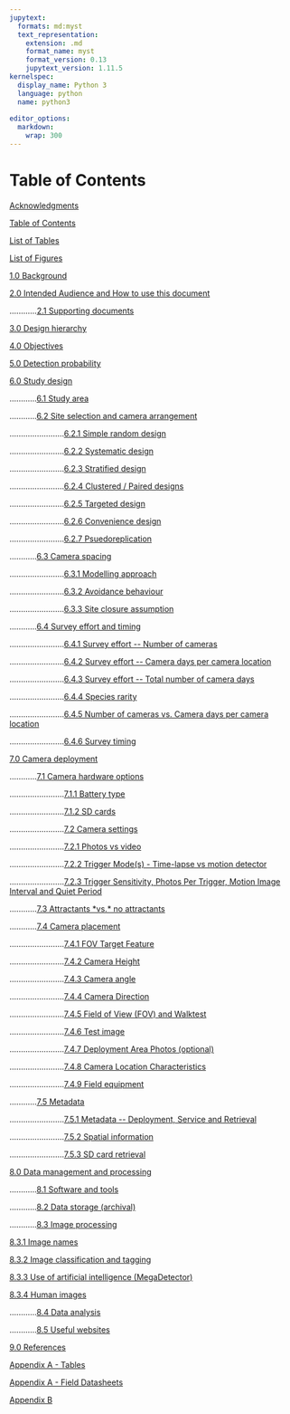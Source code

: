 ```yaml
---
jupytext:
  formats: md:myst
  text_representation:
    extension: .md
    format_name: myst
    format_version: 0.13
    jupytext_version: 1.11.5
kernelspec:
  display_name: Python 3
  language: python
  name: python3
  
editor_options: 
  markdown: 
    wrap: 300
---
```


# Table of Contents

[Acknowledgments](#TOC-survey-guidelines-acknowledgments)

[Table of Contents](#TOC-survey-guidelines-table-of-contents)

[List of Tables](#TOC-survey-guidelines-list-of-tables)

[List of Figures](#TOC-survey-guidelines-list-of-figures)

[1.0 Background](#TOC-survey-guidelines-background)

[2.0 Intended Audience and How to use this document](#TOC-survey-guidelines-intended-audience-and-how-to-use-this-document)

............[2.1 Supporting documents](#TOC-survey-guidelines-supporting-documents)

[3.0 Design hierarchy](#TOC-survey-guidelines-design-hierarchy)

[4.0 Objectives](#TOC-survey-guidelines-objectives)

[5.0 Detection probability](#TOC-survey-guidelines-detection-probability)
 
[6.0 Study design](#TOC-survey-guidelines-study-design)

............[6.1 Study area](#TOC-survey-guidelines-study-area)

............[6.2 Site selection and camera arrangement](#TOC-survey-guidelines-site-selection-and-camera-arrangement)

........................[6.2.1 Simple random design](#TOC-survey-guidelines-Random)

........................[6.2.2 Systematic design](#TOC-survey-guidelines-Systematic)

........................[6.2.3 Stratified design](#TOC-survey-guidelines-Stratified)

........................[6.2.4 Clustered / Paired designs](#TOC-survey-guidelines-Clustered-Paired)

........................[6.2.5 Targeted design](#TOC-survey-guidelines-Targeted)

........................[6.2.6 Convenience design](#TOC-survey-guidelines-Convenience)

........................[6.2.7 Psuedoreplication](#TOC-survey-guidelines-psuedoreplication)

............[6.3 Camera spacing](#TOC-survey-guidelines-camera-spacing)

........................[6.3.1 Modelling approach](#TOC-survey-guidelines-modelling-approach)

........................[6.3.2 Avoidance behaviour](#TOC-survey-guidelines-avoidance-behaviour)

........................[6.3.3 Site closure assumption](#TOC-survey-guidelines-site-closure-assumption)

............[6.4 Survey effort and timing](#TOC-survey-guidelines-survey-effort-and-timing)

........................[6.4.1 Survey effort -- Number of cameras](#TOC-survey-guidelines-survey-effort-number-of-cameras)

........................[6.4.2 Survey effort -- Camera days per camera location](#TOC-survey-guidelines-survey-effort-camera-days-per-camera-location)

........................[6.4.3 Survey effort -- Total number of camera days](#TOC-survey-guidelines-survey-effort-total-number-of-camera-days)

........................[6.4.4 Species rarity](#TOC-survey-guidelines-species-rarity)

........................[6.4.5 Number of cameras vs. Camera days per camera location](#TOC-survey-guidelines-number-of-camera-vs-camera-days-per-camera-location)

........................[6.4.6 Survey timing](#TOC-survey-guidelines-survey-timing)

[7.0 Camera deployment](#TOC-survey-guidelines-camera-deployment)

............[7.1 Camera hardware options](#TOC-survey-guidelines-camera-hardware-options)

........................[7.1.1 Battery type](#TOC-survey-guidelines-battery-type)

........................[7.1.2 SD cards](#TOC-survey-guidelines-sd-cards)

........................[7.2 Camera settings](#TOC-survey-guidelines-camera-settings)

........................[7.2.1 Photos vs video](#TOC-survey-guidelines-photos-vs-video)

........................[7.2.2 Trigger Mode(s) - Time-lapse vs motion detector](#TOC-survey-guidelines-trigger-modes-timelapse-vs-motion-detector)

........................[7.2.3 Trigger Sensitivity, Photos Per Trigger, Motion Image Interval and Quiet Period](#TOC-survey-guidelines-trigger-sensitivity-photos-per-trigger-motion-image-interval-and-quiet-period)

............[7.3 Attractants \*vs.\* no attractants](#TOC-survey-guidelines-attractants-vs-no-attractants)

............[7.4 Camera placement](#TOC-survey-guidelines-camera-placement)

........................[7.4.1 FOV Target Feature](#TOC-survey-guidelines-fov-target-feature)

........................[7.4.2 Camera Height](#TOC-survey-guidelines-camera-height)

........................[7.4.3 Camera angle](#TOC-survey-guidelines-camera-angle)

........................[7.4.4 Camera Direction](#TOC-survey-guidelines-camera-direction)

........................[7.4.5 Field of View (FOV) and Walktest](#TOC-survey-guidelines-fov-and-walktest)

........................[7.4.6 Test image](#TOC-survey-guidelines-test-image)

........................[7.4.7 Deployment Area Photos (optional)](#TOC-survey-guidelines-deployment-area-photos-optional)

........................[7.4.8 Camera Location Characteristics](#TOC-survey-guidelines-Camera-location-characteristics)

........................[7.4.9 Field equipment](#TOC-survey-guidelines-Field-equipment)

............[7.5 Metadata](#TOC-survey-guidelines-metadata)

........................[7.5.1 Metadata -- Deployment, Service and Retrieval](#TOC-survey-guidelines-metadata-deployment-service-and-retrieval)

........................[7.5.2 Spatial information](#TOC-survey-guidelines-metadata-spatial-information)

........................[7.5.3 SD card retrieval](#TOC-survey-guidelines-metadata-sd-card-retrieval)

[8.0 Data management and processing](#TOC-survey-guidelines-data-management-and-processing)

............[8.1 Software and tools](#TOC-survey-guidelines-software-tools)

............[8.2 Data storage (archival)](#TOC-survey-guidelines-data-storage-archival)

............[8.3 Image processing](#TOC-survey-guidelines-image-processing)

[8.3.1 Image names](#TOC-survey-guidelines-image-names)

[8.3.2 Image classification and tagging](#TOC-survey-guidelines-image-classification-and-tagging)

[8.3.3 Use of artificial intelligence (MegaDetector)](#TOC-survey-guidelines-use-of-artificial-intelligence-megadetector)

[8.3.4 Human images](#TOC-survey-guidelines-human-images)

............[8.4 Data analysis](#TOC-survey-guidelines-data-analysis)

............[8.5 Useful websites](#TOC-survey-guidelines-useful-websites)

[9.0 References](#TOC-survey-guidelines-references)

[Appendix A - Tables](#TOC-survey-guidelines-appendix-a-tables)

[Appendix A - Field Datasheets](#TOC-survey-guidelines-appendix-a-field-datasheets)

[Appendix B](#TOC-survey-guidelines-appendix-b)
